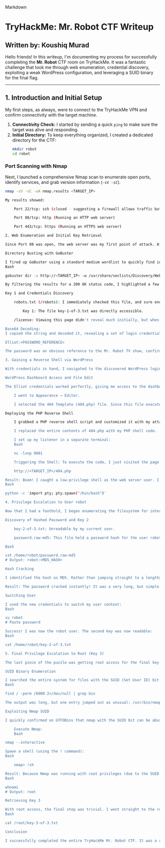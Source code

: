 Markdown

# TryHackMe: Mr. Robot CTF Writeup

## Written by: Koushiq Murad

Hello friends! In this writeup, I'm documenting my process for successfully completing the **Mr. Robot** CTF room on TryHackMe. It was a fantastic challenge that took me through web enumeration, credential discovery, exploiting a weak WordPress configuration, and leveraging a SUID binary for the final flag.

---

## 1. Introduction and Initial Setup

My first steps, as always, were to connect to the TryHackMe VPN and confirm connectivity with the target machine.

1.  **Connectivity Check:** I started by sending a quick `ping` to make sure the target was alive and responding.
2.  **Initial Directory:** To keep everything organized, I created a dedicated directory for the CTF:
    ```bash
    mkdir robot
    cd robot
    ```

### Port Scanning with Nmap

Next, I launched a comprehensive Nmap scan to enumerate open ports, identify services, and grab version information (`-sV -sC`).

```bash
nmap -sV -sC -oA nmap.results <TARGET_IP>

My results showed:

    Port 22/tcp: ssh (closed - suggesting a firewall allows traffic but no service is listening)

    Port 80/tcp: http (Running an HTTP web server)

    Port 443/tcp: https (Running an HTTPS web server)

2. Web Enumeration and Initial Key Retrieval

Since Port 80 was open, the web server was my first point of attack. After checking out the cool, faux-terminal front page, I knew the real progress would come from finding hidden files and directories.

Directory Busting with GoBuster

I fired up GoBuster using a standard medium wordlist to quickly find interesting paths.
Bash

gobuster dir -u http://<TARGET_IP> -w /usr/share/seclists/Discovery/Web-Content/raft-medium-directories.txt -o gobuster_results

By filtering the results for a 200 OK status code, I highlighted a few targets: /robots, /wp-login, and /license.

Key 1 and Credentials Discovery

    robots.txt (/robots): I immediately checked this file, and sure enough, it contained a path to the very first key!

        Key 1: The file key-1-of-3.txt was directly accessible.

    /license: Viewing this page didn't reveal much initially, but when I opened the browser inspector menu, I noticed an odd, encoded string with a trailing ==. I instantly recognized this as Base64!

Base64 Decoding:
I copied the string and decoded it, revealing a set of login credentials:

Elliot:<PASSWORD_REFERENCE>

The password was an obvious reference to the Mr. Robot TV show, confirming I was on the right track.

3. Gaining a Reverse Shell via WordPress

With credentials in hand, I navigated to the discovered WordPress login page (/wp-login.php).

WordPress Dashboard Access and File Edit

The Elliot credentials worked perfectly, giving me access to the dashboard. My first thought was to look for file modification capabilities.

    I went to Appearance → Editor.

    I selected the 404 Template (404.php) file. Since this file executes server-side when a page isn't found, it was the perfect place to drop a shell.

Deploying the PHP Reverse Shell

    I grabbed a PHP reverse shell script and customized it with my attacking machine's IP and a chosen port (e.g., 9001).

    I replaced the entire contents of 404.php with my PHP shell code.

    I set up my listener in a separate terminal:
    Bash

    nc -lvnp 9001

    Triggering the Shell: To execute the code, I just visited the page in my browser:

    http://<TARGET_IP>/404.php

Result: Boom! I caught a low-privilege shell as the web server user. I then upgraded it for a stable terminal experience:
Bash

python -c 'import pty; pty.spawn("/bin/bash")'

4. Privilege Escalation to User robot

Now that I had a foothold, I began enumerating the filesystem for internal credentials, starting with the home directories. Inside /home/robot/, I found two files:

Discovery of Hashed Password and Key 2

    key-2-of-3.txt: Unreadable by my current user.

    password.raw-md5: This file held a password hash for the user robot.

Bash

cat /home/robot/password.raw-md5
# Output: robot:<MD5_HASH>

Hash Cracking

I identified the hash as MD5. Rather than jumping straight to a lengthy brute-force, I checked the hash against an online rainbow table (like CrackStation) for a rapid solution.

Result: The password cracked instantly! It was a very long, but simple, dictionary-based string (e.g., abcdefghijklmnopqrstuvwxyz).

Switching User

I used the new credentials to switch my user context:
Bash

su robot
# Paste password

Success! I was now the robot user. The second key was now readable:
Bash

cat /home/robot/key-2-of-3.txt

5. Final Privilege Escalation to Root (Key 3)

The last piece of the puzzle was getting root access for the final key.

SUID Binary Enumeration

I searched the entire system for files with the SUID (Set User ID) bit set, which is a common privilege escalation vector.
Bash

find / -perm /6000 2>/dev/null | grep bin

The output was long, but one entry jumped out as unusual: /usr/bin/nmap.

Exploiting Nmap SUID

I quickly confirmed on GTFOBins that nmap with the SUID bit can be abused. The trick is to enter its interactive mode and then spawn a shell.

    Execute Nmap:
    Bash

nmap --interactive

Spawn a shell (using the ! command):
Bash

    nmap> !sh

Result: Because Nmap was running with root privileges (due to the SUID bit), the shell it spawned was also a root shell!
Bash

whoami
# Output: root

Retrieving Key 3

With root access, the final step was trivial. I went straight to the root directory and grabbed the final key:
Bash

cat /root/key-3-of-3.txt

Conclusion

I successfully completed the entire TryHackMe Mr. Robot CTF. It was a rewarding process that tested multiple phases of penetration testing. I found all three keys and achieved root access!
